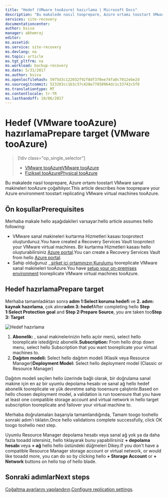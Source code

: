 ```yaml
---
title: "Hedef (VMware tooAzure) hazırlama | Microsoft Docs"
description: "Bu makalede nasıl tooprepare, Azure ortamı toostart VMware sanal makineleri tooAzure çoğaltılıyor."
services: site-recovery
documentationcenter: 
author: bsiva
manager: abhemraj
editor: 
ms.assetid: 
ms.service: site-recovery
ms.devlang: na
ms.topic: article
ms.tgt_pltfrm: na
ms.workload: backup-recovery
ms.date: 5/31/2017
ms.author: bsiva
ms.openlocfilehash: 5975d3c122032f92f8df370ee74fa0c7012ebe2d
ms.sourcegitcommit: 523283cc1b3c37c428e77850964dc1c33742c5f0
ms.translationtype: MT
ms.contentlocale: tr-TR
ms.lasthandoff: 10/06/2017
---
```

# <a name="prepare-target-vmware-tooazure"></a><span data-ttu-id="810b5-103">Hedef (VMware tooAzure) hazırlama</span><span class="sxs-lookup"><span data-stu-id="810b5-103">Prepare target (VMware tooAzure)</span></span>
> [!div class="op_single_selector"]
> * [<span data-ttu-id="810b5-104">VMware tooAzure</span><span class="sxs-lookup"><span data-stu-id="810b5-104">VMware tooAzure</span></span>](./site-recovery-prepare-target-vmware-to-azure.md)
> * [<span data-ttu-id="810b5-105">Fiziksel tooAzure</span><span class="sxs-lookup"><span data-stu-id="810b5-105">Physical tooAzure</span></span>](./site-recovery-prepare-target-physical-to-azure.md)

<span data-ttu-id="810b5-106">Bu makalede nasıl tooprepare, Azure ortamı toostart VMware sanal makineleri tooAzure çoğaltılıyor.</span><span class="sxs-lookup"><span data-stu-id="810b5-106">This article describes how tooprepare your Azure environment toostart replicating VMware virtual machines tooAzure.</span></span>

## <a name="prerequisites"></a><span data-ttu-id="810b5-107">Ön koşullar</span><span class="sxs-lookup"><span data-stu-id="810b5-107">Prerequisites</span></span>

<span data-ttu-id="810b5-108">Merhaba makale hello aşağıdakileri varsayar:</span><span class="sxs-lookup"><span data-stu-id="810b5-108">hello article assumes hello following:</span></span>
- <span data-ttu-id="810b5-109">VMware sanal makineleri kurtarma Hizmetleri kasası tooprotect oluşturdunuz.</span><span class="sxs-lookup"><span data-stu-id="810b5-109">You have created a Recovery Services Vault tooprotect your VMware virtual machines.</span></span> <span data-ttu-id="810b5-110">Bir kurtarma Hizmetleri kasası hello oluşturabilirsiniz [Azure portal](http://portal.azure.com "Azure portal").</span><span class="sxs-lookup"><span data-stu-id="810b5-110">You can create a Recovery Services Vault from hello [Azure portal](http://portal.azure.com "Azure portal").</span></span>
- <span data-ttu-id="810b5-111">Sahip olduğunuz [, şirket içi ortamınızın Kurulumu](./site-recovery-set-up-vmware-to-azure.md) tooreplicate VMware sanal makineleri tooAzure.</span><span class="sxs-lookup"><span data-stu-id="810b5-111">You have [setup your on-premises environment](./site-recovery-set-up-vmware-to-azure.md) tooreplicate VMware virtual machines tooAzure.</span></span>

## <a name="prepare-target"></a><span data-ttu-id="810b5-112">Hedef hazırlama</span><span class="sxs-lookup"><span data-stu-id="810b5-112">Prepare target</span></span>

<span data-ttu-id="810b5-113">Merhaba tamamladıktan sonra **adım 1:Select koruma hedefi** ve **2. adım: kaynak hazırlama**, çok alınır**adım 3: hedef**</span><span class="sxs-lookup"><span data-stu-id="810b5-113">After completing hello **Step 1:Select Protection goal** and **Step 2:Prepare Source**, you are taken too**Step 3: Target**</span></span>

![Hedef hazırlama](./media/site-recovery-prepare-target-vmware-to-azure/prepare-target-vmware-to-azure.png)

1. <span data-ttu-id="810b5-115">**Abonelik:** , sanal makinelerinizin hello açılır menü, select hello tooreplicate istediğiniz abonelik.</span><span class="sxs-lookup"><span data-stu-id="810b5-115">**Subscription:** From hello drop down menu, select hello Subscription that you want tooreplicate your virtual machines to.</span></span>
2. <span data-ttu-id="810b5-116">**Dağıtım modeli:** Select hello dağıtım modeli (Klasik veya Resource Manager)</span><span class="sxs-lookup"><span data-stu-id="810b5-116">**Deployment Model:** Select hello deployment model (Classic or Resource Manager)</span></span>

<span data-ttu-id="810b5-117">Dağıtım modeli seçilen hello üzerinde bağlı olarak, bir doğrulama sanal makine için en az bir uyumlu depolama hesabı ve sanal ağ hello hedef abonelik tooreplicate ve yük devretme sahip tooensure çalıştırılır.</span><span class="sxs-lookup"><span data-stu-id="810b5-117">Based on hello chosen deployment model, a validation is run tooensure that you have at least one compatible storage account and virtual network in hello target subscription tooreplicate and failover your virtual machine to.</span></span>

<span data-ttu-id="810b5-118">Merhaba doğrulamaları başarıyla tamamlandığında, Tamam toogo toohello sonraki adım'ı tıklatın.</span><span class="sxs-lookup"><span data-stu-id="810b5-118">Once hello validations complete successfully, click OK toogo toohello next step.</span></span>

<span data-ttu-id="810b5-119">Uyumlu Resource Manager depolama hesabı veya sanal ağ yok ya da daha fazla tooadd istersiniz, hello tıklayarak bunu yapabilirsiniz **+ depolama hesabı** veya **+ ağ** hello hello üstündeki düğmeleri Dikey.</span><span class="sxs-lookup"><span data-stu-id="810b5-119">If you don't have a compatible Resource Manager storage account or virtual network, or would like tooadd more, you can do so by clicking hello **+ Storage Account** or **+ Network** buttons on hello top of hello blade.</span></span>

## <a name="next-steps"></a><span data-ttu-id="810b5-120">Sonraki adımlar</span><span class="sxs-lookup"><span data-stu-id="810b5-120">Next steps</span></span>
<span data-ttu-id="810b5-121">[Çoğaltma ayarlarını yapılandırın](./site-recovery-setup-replication-settings-vmware.md).</span><span class="sxs-lookup"><span data-stu-id="810b5-121">[Configure replication settings](./site-recovery-setup-replication-settings-vmware.md).</span></span>
